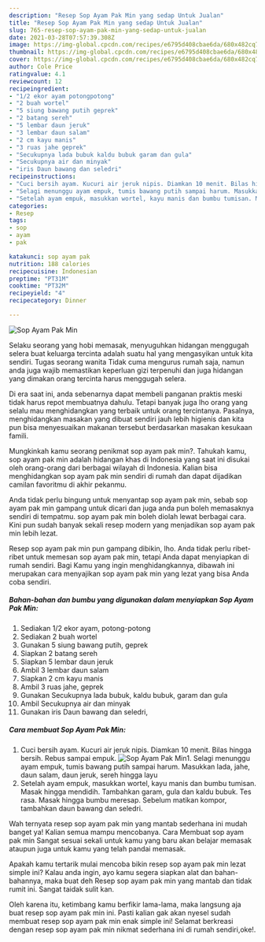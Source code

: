 ```yaml
---
description: "Resep Sop Ayam Pak Min yang sedap Untuk Jualan"
title: "Resep Sop Ayam Pak Min yang sedap Untuk Jualan"
slug: 765-resep-sop-ayam-pak-min-yang-sedap-untuk-jualan
date: 2021-03-28T07:57:39.308Z
image: https://img-global.cpcdn.com/recipes/e6795d408cbae6da/680x482cq70/sop-ayam-pak-min-foto-resep-utama.jpg
thumbnail: https://img-global.cpcdn.com/recipes/e6795d408cbae6da/680x482cq70/sop-ayam-pak-min-foto-resep-utama.jpg
cover: https://img-global.cpcdn.com/recipes/e6795d408cbae6da/680x482cq70/sop-ayam-pak-min-foto-resep-utama.jpg
author: Cole Price
ratingvalue: 4.1
reviewcount: 12
recipeingredient:
- "1/2 ekor ayam potongpotong"
- "2 buah wortel"
- "5 siung bawang putih geprek"
- "2 batang sereh"
- "5 lembar daun jeruk"
- "3 lembar daun salam"
- "2 cm kayu manis"
- "3 ruas jahe geprek"
- "Secukupnya lada bubuk kaldu bubuk garam dan gula"
- "Secukupnya air dan minyak"
- "iris Daun bawang dan seledri"
recipeinstructions:
- "Cuci bersih ayam. Kucuri air jeruk nipis. Diamkan 10 menit. Bilas hingga bersih. Rebus sampai empuk."
- "Selagi menunggu ayam empuk, tumis bawang putih sampai harum. Masukkan lada, jahe, daun salam, daun jeruk, sereh hingga layu"
- "Setelah ayam empuk, masukkan wortel, kayu manis dan bumbu tumisan. Masak hingga mendidih. Tambahkan garam, gula dan kaldu bubuk. Tes rasa. Masak hingga bumbu meresap. Sebelum matikan kompor, tambahkan daun bawang dan seledri."
categories:
- Resep
tags:
- sop
- ayam
- pak

katakunci: sop ayam pak 
nutrition: 188 calories
recipecuisine: Indonesian
preptime: "PT31M"
cooktime: "PT32M"
recipeyield: "4"
recipecategory: Dinner

---
```



![Sop Ayam Pak Min](https://img-global.cpcdn.com/recipes/e6795d408cbae6da/680x482cq70/sop-ayam-pak-min-foto-resep-utama.jpg)

Selaku seorang yang hobi memasak, menyuguhkan hidangan menggugah selera buat keluarga tercinta adalah suatu hal yang mengasyikan untuk kita sendiri. Tugas seorang  wanita Tidak cuma mengurus rumah saja, namun anda juga wajib memastikan keperluan gizi terpenuhi dan juga hidangan yang dimakan orang tercinta harus menggugah selera.

Di era  saat ini, anda sebenarnya dapat membeli panganan praktis meski tidak harus repot membuatnya dahulu. Tetapi banyak juga lho orang yang selalu mau menghidangkan yang terbaik untuk orang tercintanya. Pasalnya, menghidangkan masakan yang dibuat sendiri jauh lebih higienis dan kita pun bisa menyesuaikan makanan tersebut berdasarkan masakan kesukaan famili. 



Mungkinkah kamu seorang penikmat sop ayam pak min?. Tahukah kamu, sop ayam pak min adalah hidangan khas di Indonesia yang saat ini disukai oleh orang-orang dari berbagai wilayah di Indonesia. Kalian bisa menghidangkan sop ayam pak min sendiri di rumah dan dapat dijadikan camilan favoritmu di akhir pekanmu.

Anda tidak perlu bingung untuk menyantap sop ayam pak min, sebab sop ayam pak min gampang untuk dicari dan juga anda pun boleh memasaknya sendiri di tempatmu. sop ayam pak min boleh diolah lewat berbagai cara. Kini pun sudah banyak sekali resep modern yang menjadikan sop ayam pak min lebih lezat.

Resep sop ayam pak min pun gampang dibikin, lho. Anda tidak perlu ribet-ribet untuk memesan sop ayam pak min, tetapi Anda dapat menyiapkan di rumah sendiri. Bagi Kamu yang ingin menghidangkannya, dibawah ini merupakan cara menyajikan sop ayam pak min yang lezat yang bisa Anda coba sendiri.

<!--inarticleads1-->

##### Bahan-bahan dan bumbu yang digunakan dalam menyiapkan Sop Ayam Pak Min:

1. Sediakan 1/2 ekor ayam, potong-potong
1. Sediakan 2 buah wortel
1. Gunakan 5 siung bawang putih, geprek
1. Siapkan 2 batang sereh
1. Siapkan 5 lembar daun jeruk
1. Ambil 3 lembar daun salam
1. Siapkan 2 cm kayu manis
1. Ambil 3 ruas jahe, geprek
1. Gunakan Secukupnya lada bubuk, kaldu bubuk, garam dan gula
1. Ambil Secukupnya air dan minyak
1. Gunakan iris Daun bawang dan seledri,




<!--inarticleads2-->

##### Cara membuat Sop Ayam Pak Min:

1. Cuci bersih ayam. Kucuri air jeruk nipis. Diamkan 10 menit. Bilas hingga bersih. Rebus sampai empuk.
<img src="https://img-global.cpcdn.com/steps/e370d7a2f40303cd/160x128cq70/sop-ayam-pak-min-langkah-memasak-1-foto.jpg" alt="Sop Ayam Pak Min">1. Selagi menunggu ayam empuk, tumis bawang putih sampai harum. Masukkan lada, jahe, daun salam, daun jeruk, sereh hingga layu
1. Setelah ayam empuk, masukkan wortel, kayu manis dan bumbu tumisan. Masak hingga mendidih. Tambahkan garam, gula dan kaldu bubuk. Tes rasa. Masak hingga bumbu meresap. Sebelum matikan kompor, tambahkan daun bawang dan seledri.




Wah ternyata resep sop ayam pak min yang mantab sederhana ini mudah banget ya! Kalian semua mampu mencobanya. Cara Membuat sop ayam pak min Sangat sesuai sekali untuk kamu yang baru akan belajar memasak ataupun juga untuk kamu yang telah pandai memasak.

Apakah kamu tertarik mulai mencoba bikin resep sop ayam pak min lezat simple ini? Kalau anda ingin, ayo kamu segera siapkan alat dan bahan-bahannya, maka buat deh Resep sop ayam pak min yang mantab dan tidak rumit ini. Sangat taidak sulit kan. 

Oleh karena itu, ketimbang kamu berfikir lama-lama, maka langsung aja buat resep sop ayam pak min ini. Pasti kalian gak akan nyesel sudah membuat resep sop ayam pak min enak simple ini! Selamat berkreasi dengan resep sop ayam pak min nikmat sederhana ini di rumah sendiri,oke!.

